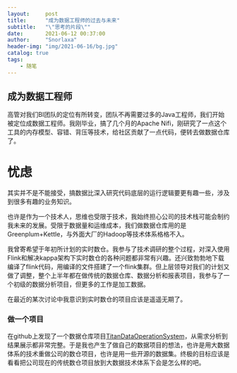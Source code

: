 ```yaml
---
layout:     post
title:      "成为数据工程师的过去与未来"
subtitle:   "\"思考的片段\""
date:       2021-06-12 00:37:00
author:     "Snorlaxa"
header-img: "img/2021-06-16/bg.jpg"
catalog: true
tags:
    - 随笔
---
```


## 成为数据工程师
高管对我们BI团队的定位有所转变，团队不再需要过多的Java工程师，我们开始被定位成数据工程师。我刚毕业，搞了几个月的Apache Nifi，刚研究了一点这个工具的内存模型、容错、背压等技术，给社区贡献了一点代码，便转去做数据仓库了。



# 忧虑

其实并不是不能接受，搞数据比深入研究代码底层的运行逻辑要更有趣一些，涉及到很多有趣的业务知识。

也许是作为一个技术人，思维也受限于技术，我始终担心公司的技术栈可能会制约我未来的发展。受限于数据量和运维成本，我们做数据仓库用的是Greenplum+Kettle，与外面大厂的Hadoop等技术体系格格不入。

我曾寄希望于年初所计划的实时数仓。我参与了技术调研的整个过程，对深入使用Flink和解决kappa架构下实时数仓的各种问题都非常有兴趣。还兴致勃勃地下载编译了flink代码，用编译的文件搭建了一个flink集群。但上层领导对我们的计划又做了调整，整个上半年都在做传统的数据仓库、数据分析和报表项目，我参与了一个初级的数据分析项目，但更多的工作是加工数据。

在最近的某次讨论中我意识到实时数仓的项目应该是遥遥无期了。



### 做一个项目

在github上发现了一个数据仓库项目[TitanDataOperationSystem](https://github.com/233zzh/TitanDataOperationSystem)，从需求分析到结果展示都非常完整。于是我也产生了做自己的数据项目的想法，也许是用大数据体系的技术重做公司的数仓项目，也许是用一些开源的数据集。终极的目标应该是看看把公司现在的传统数仓项目放到大数据技术体系下会是怎么样的吧。